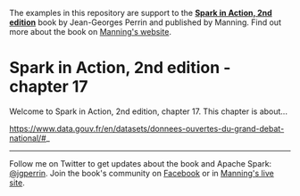 The examples in this repository are support to the **[Spark in Action, 2nd edition](http://jgp.net/sia)** book by Jean-Georges Perrin and published by Manning. Find out more about the book on [Manning's website](http://jgp.net/sia).

# Spark in Action, 2nd edition - chapter 17

Welcome to Spark in Action, 2nd edition, chapter 17. This chapter is about...


https://www.data.gouv.fr/en/datasets/donnees-ouvertes-du-grand-debat-national/#_

---

Follow me on Twitter to get updates about the book and Apache Spark: [@jgperrin](https://twitter.com/jgperrin). Join the book's community on [Facebook](https://facebook.com/sparkinaction/) or in [Manning's live site](https://forums.manning.com/forums/spark-in-action-second-edition?a_aid=jgp).
